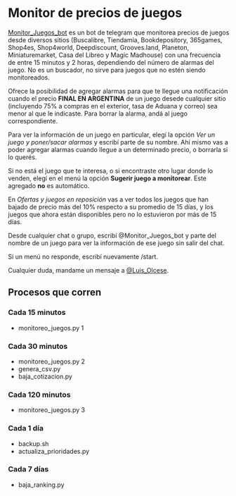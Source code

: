 # Monitor de precios de juegos

[Monitor_Juegos_bot](https://t.me/monitor_juegos_bot) es un bot de telegram que monitorea precios de juegos desde diversos sitios (Buscalibre, Tiendamia, Bookdepository, 365games, Shop4es, Shop4world, Deepdiscount, Grooves.land, Planeton, Miniaturemarket, Casa del Libreo y Magic Madhouse) con una frecuencia de entre 15 minutos y 2 horas, dependiendo del número de alarmas del juego. No es un buscador, no sirve para juegos que no estén siendo monitoreados.

Ofrece la posibilidad de agregar alarmas para que te llegue una notificación cuando el precio **FINAL EN ARGENTINA** de un juego desede cualquier sitio (incluyendo 75% a compras en el exterior, tasa de Aduana y correo) sea menor al que le indicaste. Para borrar la alarma, andá al juego correspondiente.

Para ver la información de un juego en particular, elegí la opción *Ver un juego y poner/sacar alarmas* y escribí parte de su nombre. Ahí mismo vas a poder agregar alarmas cuando llegue a un determinado precio, o borrarla si lo querés.

Si no está el juego que te interesa, o si encontraste otro lugar donde lo venden, elegí en el menú la opción **Sugerir juego a monitorear**. Este agregado **no** es automático.

En *Ofertas y juegos en reposición* vas a ver todos los juegos que han bajado de precio más del 10% respecto a su promedio de 15 días, y los juegos que ahora están disponibles pero no lo estuvieron por más de 15 días.

Desde cualquier chat o grupo, escribí @Monitor_Juegos_bot y parte del nombre de un juego para ver la información de ese juego sin salir del chat.

Si un menú no responde, escribí nuevamente /start.

Cualquier duda, mandame un mensaje a [@Luis_Olcese](https://t.me/Luis_Olcese).

## Procesos que corren

### Cada 15 minutos

- monitoreo_juegos.py 1

### Cada 30 minutos

- monitoreo_juegos.py 2
- genera_csv.py
- baja_cotizacion.py

### Cada 120 minutos

- monitoreo_juegos.py 3

### Cada 1 día

- backup.sh
- actualiza_prioridades.py

### Cada 7 días

- baja_ranking.py
